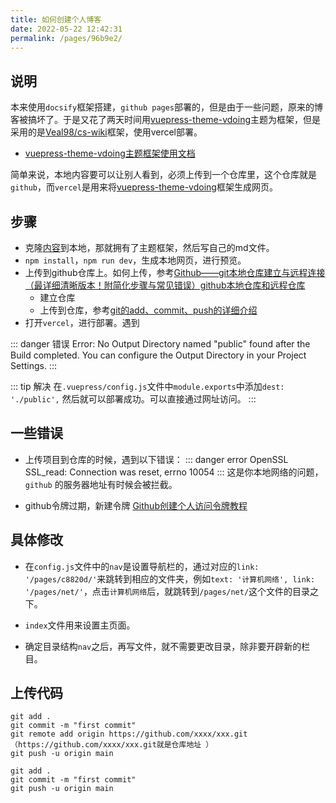 ```yaml
---
title: 如何创建个人博客
date: 2022-05-22 12:42:31
permalink: /pages/96b9e2/
---
```



## 说明

本来使用`docsify`框架搭建，`github pages`部署的，但是由于一些问题，原来的博客被搞坏了。于是又花了两天时间用[vuepress-theme-vdoing](https://github.com/xugaoyi/vuepress-theme-vdoing)主题为框架，但是采用的是[Veal98/cs-wiki](https://github.com/Veal98/cs-wiki/tree/master/vuepress-doc)框架，使用vercel部署。

- [ vuepress-theme-vdoing主题框架使用文档](https://doc.xugaoyi.com/pages/d0d7eb/#普通卡片列表)

简单来说，本地内容要可以让别人看到，必须上传到一个仓库里，这个仓库就是`github`，而`vercel`是用来将[vuepress-theme-vdoing](https://github.com/xugaoyi/vuepress-theme-vdoing)框架生成网页。



## 步骤

- 克隆[内容](https://github.com/peirsist/eewiki)到本地，那就拥有了主题框架，然后写自己的md文件。
- `npm install`，`npm run dev`，生成本地网页，进行预览。
- 上传到github仓库上。如何上传，参考[Github——git本地仓库建立与远程连接（最详细清晰版本！附简化步骤与常见错误）github本地仓库和远程仓库](https://blog.csdn.net/qq_29493173/article/details/113094143)
  - 建立仓库
  - 上传到仓库，参考[git的add、commit、push的详细介绍 ](https://www.jianshu.com/p/2e1d551b8261)
- 打开`vercel`，进行部署。遇到

::: danger 错误
Error: No Output Directory named "public" found after the Build completed. You can configure the Output Directory in your Project Settings.
:::

::: tip 解决
在`.vuepress/config.js`文件中`module.exports`中添加`dest: './public',` 然后就可以部署成功。可以直接通过网址访问。
:::





## 一些错误


- 上传项目到仓库的时候，遇到以下错误：
::: danger error
OpenSSL SSL_read: Connection was reset, errno 10054
:::
这是你本地网络的问题，`github` 的服务器地址有时候会被拦截。

- github令牌过期，新建令牌
[Github创建个人访问令牌教程](https://blog.csdn.net/qq_46941656/article/details/119737804)

## 具体修改

- 在`config.js`文件中的`nav`是设置导航栏的，通过对应的`link: '/pages/c8820d/'`来跳转到相应的文件夹，例如`text: '计算机网络', link: '/pages/net/'`，点击`计算机网络`后，就跳转到`/pages/net/`这个文件的目录之下。

- `index`文件用来设置主页面。

- 确定目录结构`nav`之后，再写文件，就不需要更改目录，除非要开辟新的栏目。


## 上传代码

```shell
git add .
git commit -m "first commit"
git remote add origin https://github.com/xxxx/xxx.git（https://github.com/xxxx/xxx.git就是仓库地址 ）
git push -u origin main
```

```shell
git add .
git commit -m "first commit"
git push -u origin main
```





